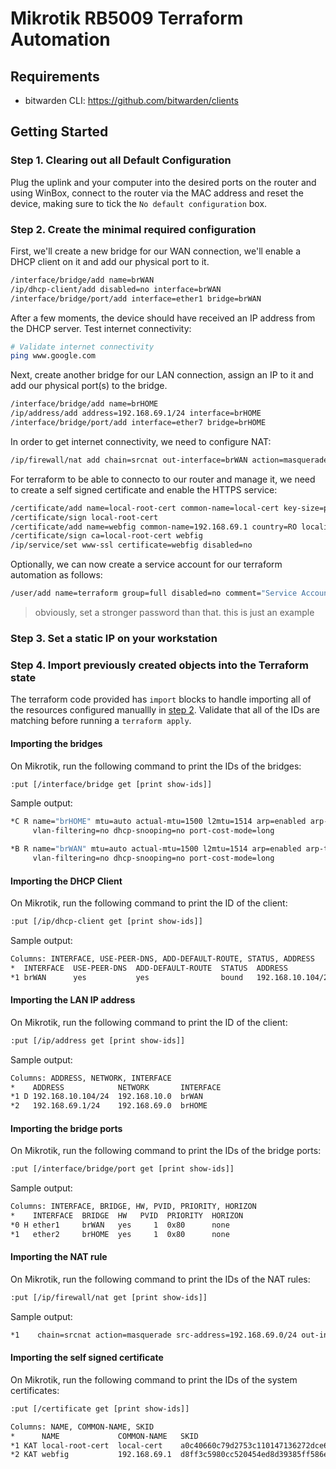 # Mikrotik RB5009 Terraform Automation

## Requirements

- bitwarden CLI: <https://github.com/bitwarden/clients>

## Getting Started

### Step 1. Clearing out all Default Configuration

Plug the uplink and your computer into the desired ports on the router and using WinBox, connect to the router via the MAC address and reset the device, making sure to tick the `No default configuration` box.

### Step 2. Create the minimal required configuration

First, we'll create a new bridge for our WAN connection, we'll enable a DHCP client on it and add our physical port to it.

```bash
/interface/bridge/add name=brWAN
/ip/dhcp-client/add disabled=no interface=brWAN
/interface/bridge/port/add interface=ether1 bridge=brWAN
```

After a few moments, the device should have received an IP address from the DHCP server. Test internet connectivity:

```bash
# Validate internet connectivity
ping www.google.com
```

Next, create another bridge for our LAN connection, assign an IP to it and add our physical port(s) to the bridge.

```bash
/interface/bridge/add name=brHOME
/ip/address/add address=192.168.69.1/24 interface=brHOME
/interface/bridge/port/add interface=ether7 bridge=brHOME
```

In order to get internet connectivity, we need to configure NAT:

```bash
/ip/firewall/nat add chain=srcnat out-interface=brWAN action=masquerade src-address=192.168.69.0/24
```

For terraform to be able to connecto to our router and manage it, we need to create a self signed certificate and enable the HTTPS service:

```bash
/certificate/add name=local-root-cert common-name=local-cert key-size=prime256v1 key-usage=key-cert-sign,crl-sign trusted=yes
/certificate/sign local-root-cert
/certificate/add name=webfig common-name=192.168.69.1 country=RO locality=BUC organization=MIRCEANTON unit=HOME days-valid=3650 key-size=prime256v1 key-usage=key-cert-sign,crl-sign,digital-signature,key-agreement,tls-server trusted=yes
/certificate/sign ca=local-root-cert webfig
/ip/service/set www-ssl certificate=webfig disabled=no
```

Optionally, we can now create a service account for our terraform automation as follows:

```bash
/user/add name=terraform group=full disabled=no comment="Service Account for Teraform Automation" password=terraform
```

> obviously, set a stronger password than that. this is just an example

### Step 3. Set a static IP on your workstation

### Step 4. Import previously created objects into the Terraform state

The terraform code provided has `import` blocks to handle importing all of the resources configured manuallly in [step 2](#step-2-create-the-minimal-required-configuration). Validate that all of the IDs are matching before running a `terraform apply`.

#### Importing the bridges

On Mikrotik, run the following command to print the IDs of the bridges:

```bash
:put [/interface/bridge get [print show-ids]]
```

Sample output:

```bash
*C R name="brHOME" mtu=auto actual-mtu=1500 l2mtu=1514 arp=enabled arp-timeout=auto mac-address=48:A9:8A:BD:AB:D5 protocol-mode=rstp fast-forward=yes igmp-snooping=no auto-mac=yes ageing-time=5m priority=0x8000 max-message-age=20s forward-delay=15s transmit-hold-count=6
     vlan-filtering=no dhcp-snooping=no port-cost-mode=long

*B R name="brWAN" mtu=auto actual-mtu=1500 l2mtu=1514 arp=enabled arp-timeout=auto mac-address=48:A9:8A:BD:AB:D4 protocol-mode=rstp fast-forward=yes igmp-snooping=no auto-mac=yes ageing-time=5m priority=0x8000 max-message-age=20s forward-delay=15s transmit-hold-count=6
     vlan-filtering=no dhcp-snooping=no port-cost-mode=long
```

#### Importing the DHCP Client

On Mikrotik, run the following command to print the ID of the client:

```sh
:put [/ip/dhcp-client get [print show-ids]]
```

Sample output:

```bash
Columns: INTERFACE, USE-PEER-DNS, ADD-DEFAULT-ROUTE, STATUS, ADDRESS
*  INTERFACE  USE-PEER-DNS  ADD-DEFAULT-ROUTE  STATUS  ADDRESS
*1 brWAN      yes           yes                bound   192.168.10.104/24
```

#### Importing the LAN IP address

On Mikrotik, run the following command to print the ID of the client:

```bash
:put [/ip/address get [print show-ids]]
```

Sample output:

```bash
Columns: ADDRESS, NETWORK, INTERFACE
*    ADDRESS            NETWORK       INTERFACE
*1 D 192.168.10.104/24  192.168.10.0  brWAN
*2   192.168.69.1/24    192.168.69.0  brHOME
```

#### Importing the bridge ports

On Mikrotik, run the following command to print the IDs of the bridge ports:

```bash
:put [/interface/bridge/port get [print show-ids]]
```

Sample output:

```bash
Columns: INTERFACE, BRIDGE, HW, PVID, PRIORITY, HORIZON
*    INTERFACE  BRIDGE  HW   PVID  PRIORITY  HORIZON
*0 H ether1     brWAN   yes     1  0x80      none
*1   ether2     brHOME  yes     1  0x80      none
```

#### Importing the NAT rule

On Mikrotik, run the following command to print the IDs of the NAT rules:

```bash
:put [/ip/firewall/nat get [print show-ids]]
```

Sample output:

```bash
*1    chain=srcnat action=masquerade src-address=192.168.69.0/24 out-interface=brWAN
```

#### Importing the self signed certificate

On Mikrotik, run the following command to print the IDs of the system certificates:

```bash
:put [/certificate get [print show-ids]]
```

```bash
Columns: NAME, COMMON-NAME, SKID
*      NAME             COMMON-NAME   SKID
*1 KAT local-root-cert  local-cert    a0c40660c79d2753c110147136272dce6d24b513
*2 KAT webfig           192.168.69.1  d8ff3c5980cc520454ed8d39385ff586e396b563
```
